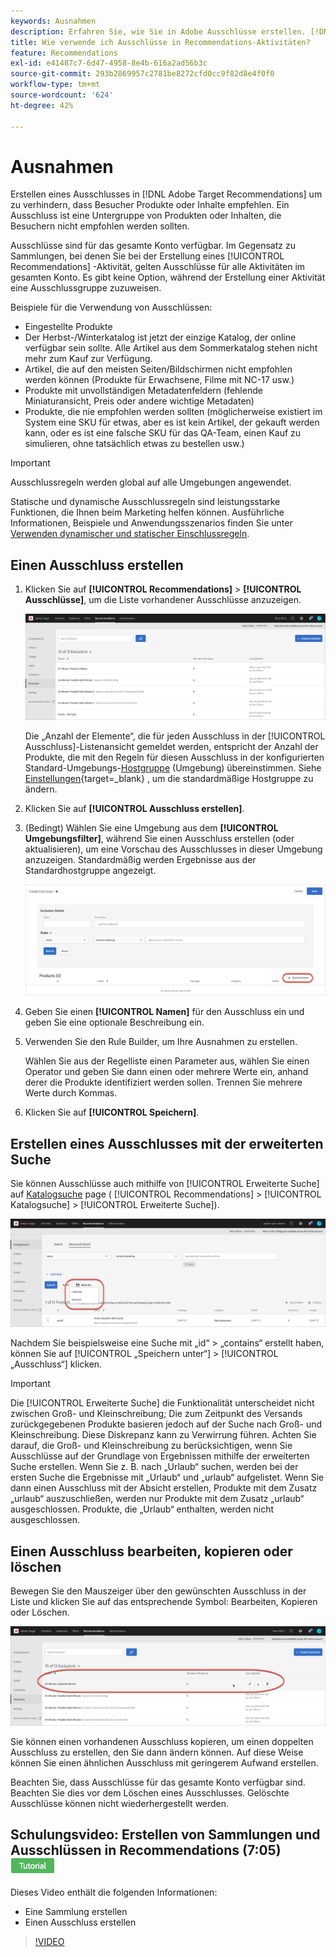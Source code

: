 ```yaml
---
keywords: Ausnahmen
description: Erfahren Sie, wie Sie in Adobe Ausschlüsse erstellen. [!DNL Target] Recommendations , um zu verhindern, dass Produkte oder Inhalte Besuchern empfohlen werden.
title: Wie verwende ich Ausschlüsse in Recommendations-Aktivitäten?
feature: Recommendations
exl-id: e41487c7-6d47-4958-8e4b-616a2ad56b3c
source-git-commit: 293b2869957c2781be8272cfd0cc9f82d8e4f0f0
workflow-type: tm+mt
source-wordcount: '624'
ht-degree: 42%

---
```


# Ausnahmen

Erstellen eines Ausschlusses in [!DNL Adobe Target Recommendations] um zu verhindern, dass Besucher Produkte oder Inhalte empfehlen. Ein Ausschluss ist eine Untergruppe von Produkten oder Inhalten, die Besuchern nicht empfohlen werden sollten.

Ausschlüsse sind für das gesamte Konto verfügbar. Im Gegensatz zu Sammlungen, bei denen Sie bei der Erstellung eines [!UICONTROL Recommendations] -Aktivität, gelten Ausschlüsse für alle Aktivitäten im gesamten Konto. Es gibt keine Option, während der Erstellung einer Aktivität eine Ausschlussgruppe zuzuweisen.

Beispiele für die Verwendung von Ausschlüssen:

* Eingestellte Produkte
* Der Herbst-/Winterkatalog ist jetzt der einzige Katalog, der online verfügbar sein sollte. Alle Artikel aus dem Sommerkatalog stehen nicht mehr zum Kauf zur Verfügung.
* Artikel, die auf den meisten Seiten/Bildschirmen nicht empfohlen werden können (Produkte für Erwachsene, Filme mit NC-17 usw.)
* Produkte mit unvollständigen Metadatenfeldern (fehlende Miniaturansicht, Preis oder andere wichtige Metadaten)
* Produkte, die nie empfohlen werden sollten (möglicherweise existiert im System eine SKU für etwas, aber es ist kein Artikel, der gekauft werden kann, oder es ist eine falsche SKU für das QA-Team, einen Kauf zu simulieren, ohne tatsächlich etwas zu bestellen usw.)

>[!IMPORTANT]
>
>Ausschlussregeln werden global auf alle Umgebungen angewendet.
>
>Statische und dynamische Ausschlussregeln sind leistungsstarke Funktionen, die Ihnen beim Marketing helfen können. Ausführliche Informationen, Beispiele und Anwendungsszenarios finden Sie unter [Verwenden dynamischer und statischer Einschlussregeln](/help/main/c-recommendations/c-algorithms/use-dynamic-and-static-inclusion-rules.md#concept_4CB5C0FA705D4E449BD0B37B3D987F9F).

## Einen Ausschluss erstellen

1. Klicken Sie auf **[!UICONTROL Recommendations]** > **[!UICONTROL Ausschlüsse]**, um die Liste vorhandener Ausschlüsse anzuzeigen. 

   ![exclusions_list-Bild](assets/exclusions_list.png)

   Die „Anzahl der Elemente“, die für jeden Ausschluss in der [!UICONTROL Ausschluss]-Listenansicht gemeldet werden, entspricht der Anzahl der Produkte, die mit den Regeln für diesen Ausschluss in der konfigurierten Standard-Umgebungs-[Hostgruppe](/help/main/administrating-target/hosts.md) (Umgebung) übereinstimmen. Siehe [Einstellungen](https://developer.adobe.com/target/implement/recommendations/){target=_blank} , um die standardmäßige Hostgruppe zu ändern.

1. Klicken Sie auf **[!UICONTROL Ausschluss erstellen]**.

1. (Bedingt) Wählen Sie eine Umgebung aus dem **[!UICONTROL Umgebungsfilter]**, während Sie einen Ausschluss erstellen (oder aktualisieren), um eine Vorschau des Ausschlusses in dieser Umgebung anzuzeigen. Standardmäßig werden Ergebnisse aus der Standardhostgruppe angezeigt.

   ![Ausschluss erstellen](/help/main/c-recommendations/c-products/assets/CreateExclusion.png)

1. Geben Sie einen **[!UICONTROL Namen]** für den Ausschluss ein und geben Sie eine optionale Beschreibung ein.

1. Verwenden Sie den Rule Builder, um Ihre Ausnahmen zu erstellen.

   Wählen Sie aus der Regelliste einen Parameter aus, wählen Sie einen Operator und geben Sie dann einen oder mehrere Werte ein, anhand derer die Produkte identifiziert werden sollen. Trennen Sie mehrere Werte durch Kommas.

1. Klicken Sie auf **[!UICONTROL Speichern]**.

## Erstellen eines Ausschlusses mit der erweiterten Suche

Sie können Ausschlüsse auch mithilfe von [!UICONTROL Erweiterte Suche] auf [Katalogsuche](/help/main/c-recommendations/c-products/catalog-search.md#save-as) page ( [!UICONTROL Recommendations] > [!UICONTROL Katalogsuche] > [!UICONTROL Erweiterte Suche]).

![Dialogfeld &quot;Speichern unter&quot;](/help/main/c-recommendations/c-products/assets/save-as.png)

Nachdem Sie beispielsweise eine Suche mit „id“ > „contains“ erstellt haben, können Sie auf [!UICONTROL „Speichern unter“] > [!UICONTROL „Ausschluss“] klicken.

>[!IMPORTANT]
>
>Die [!UICONTROL Erweiterte Suche] die Funktionalität unterscheidet nicht zwischen Groß- und Kleinschreibung; Die zum Zeitpunkt des Versands zurückgegebenen Produkte basieren jedoch auf der Suche nach Groß- und Kleinschreibung. Diese Diskrepanz kann zu Verwirrung führen. Achten Sie darauf, die Groß- und Kleinschreibung zu berücksichtigen, wenn Sie Ausschlüsse auf der Grundlage von Ergebnissen mithilfe der erweiterten Suche erstellen. Wenn Sie z. B. nach „Urlaub“ suchen, werden bei der ersten Suche die Ergebnisse mit „Urlaub“ und „urlaub“ aufgelistet. Wenn Sie dann einen Ausschluss mit der Absicht erstellen, Produkte mit dem Zusatz „urlaub“ auszuschließen, werden nur Produkte mit dem Zusatz „urlaub“ ausgeschlossen. Produkte, die „Urlaub“ enthalten, werden nicht ausgeschlossen.

## Einen Ausschluss bearbeiten, kopieren oder löschen

Bewegen Sie den Mauszeiger über den gewünschten Ausschluss in der Liste und klicken Sie auf das entsprechende Symbol: Bearbeiten, Kopieren oder Löschen.

![Hover-Symbole für einen Ausschluss](/help/main/c-recommendations/c-products/assets/hover-exclusions.png)

Sie können einen vorhandenen Ausschluss kopieren, um einen doppelten Ausschluss zu erstellen, den Sie dann ändern können. Auf diese Weise können Sie einen ähnlichen Ausschluss mit geringerem Aufwand erstellen.

Beachten Sie, dass Ausschlüsse für das gesamte Konto verfügbar sind. Beachten Sie dies vor dem Löschen eines Ausschlusses. Gelöschte Ausschlüsse können nicht wiederhergestellt werden.

## Schulungsvideo: Erstellen von Sammlungen und Ausschlüssen in Recommendations (7:05) ![Tutorial-Badge](/help/main/assets/tutorial.png)

Dieses Video enthält die folgenden Informationen:

* Eine Sammlung erstellen
* Einen Ausschluss erstellen

>[!VIDEO](https://video.tv.adobe.com/v/27689)
